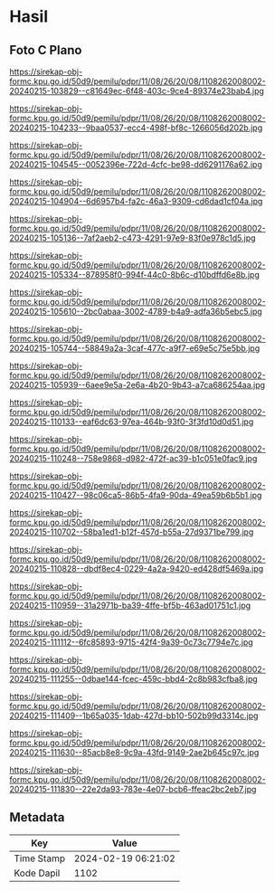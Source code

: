 # Hasil

## Foto C Plano

https://sirekap-obj-formc.kpu.go.id/50d9/pemilu/pdpr/11/08/26/20/08/1108262008002-20240215-103829--c81649ec-6f48-403c-9ce4-89374e23bab4.jpg

https://sirekap-obj-formc.kpu.go.id/50d9/pemilu/pdpr/11/08/26/20/08/1108262008002-20240215-104233--9baa0537-ecc4-498f-bf8c-1266056d202b.jpg

https://sirekap-obj-formc.kpu.go.id/50d9/pemilu/pdpr/11/08/26/20/08/1108262008002-20240215-104545--0052396e-722d-4cfc-be98-dd6291176a62.jpg

https://sirekap-obj-formc.kpu.go.id/50d9/pemilu/pdpr/11/08/26/20/08/1108262008002-20240215-104904--6d6957b4-fa2c-46a3-9309-cd6dad1cf04a.jpg

https://sirekap-obj-formc.kpu.go.id/50d9/pemilu/pdpr/11/08/26/20/08/1108262008002-20240215-105136--7af2aeb2-c473-4291-97e9-83f0e978c1d5.jpg

https://sirekap-obj-formc.kpu.go.id/50d9/pemilu/pdpr/11/08/26/20/08/1108262008002-20240215-105334--878958f0-994f-44c0-8b6c-d10bdffd6e8b.jpg

https://sirekap-obj-formc.kpu.go.id/50d9/pemilu/pdpr/11/08/26/20/08/1108262008002-20240215-105610--2bc0abaa-3002-4789-b4a9-adfa36b5ebc5.jpg

https://sirekap-obj-formc.kpu.go.id/50d9/pemilu/pdpr/11/08/26/20/08/1108262008002-20240215-105744--58849a2a-3caf-477c-a9f7-e69e5c75e5bb.jpg

https://sirekap-obj-formc.kpu.go.id/50d9/pemilu/pdpr/11/08/26/20/08/1108262008002-20240215-105939--6aee9e5a-2e6a-4b20-9b43-a7ca686254aa.jpg

https://sirekap-obj-formc.kpu.go.id/50d9/pemilu/pdpr/11/08/26/20/08/1108262008002-20240215-110133--eaf6dc63-97ea-464b-93f0-3f3fd10d0d51.jpg

https://sirekap-obj-formc.kpu.go.id/50d9/pemilu/pdpr/11/08/26/20/08/1108262008002-20240215-110248--758e9868-d982-472f-ac39-b1c051e0fac9.jpg

https://sirekap-obj-formc.kpu.go.id/50d9/pemilu/pdpr/11/08/26/20/08/1108262008002-20240215-110427--98c06ca5-86b5-4fa9-90da-49ea59b6b5b1.jpg

https://sirekap-obj-formc.kpu.go.id/50d9/pemilu/pdpr/11/08/26/20/08/1108262008002-20240215-110702--58ba1ed1-b12f-457d-b55a-27d9371be799.jpg

https://sirekap-obj-formc.kpu.go.id/50d9/pemilu/pdpr/11/08/26/20/08/1108262008002-20240215-110828--dbdf8ec4-0229-4a2a-9420-ed428df5469a.jpg

https://sirekap-obj-formc.kpu.go.id/50d9/pemilu/pdpr/11/08/26/20/08/1108262008002-20240215-110959--31a2971b-ba39-4ffe-bf5b-463ad01751c1.jpg

https://sirekap-obj-formc.kpu.go.id/50d9/pemilu/pdpr/11/08/26/20/08/1108262008002-20240215-111112--6fc85893-9715-42f4-9a39-0c73c7794e7c.jpg

https://sirekap-obj-formc.kpu.go.id/50d9/pemilu/pdpr/11/08/26/20/08/1108262008002-20240215-111255--0dbae144-fcec-459c-bbd4-2c8b983cfba8.jpg

https://sirekap-obj-formc.kpu.go.id/50d9/pemilu/pdpr/11/08/26/20/08/1108262008002-20240215-111409--1b65a035-1dab-427d-bb10-502b99d3314c.jpg

https://sirekap-obj-formc.kpu.go.id/50d9/pemilu/pdpr/11/08/26/20/08/1108262008002-20240215-111630--85acb8e8-9c9a-43fd-9149-2ae2b645c97c.jpg

https://sirekap-obj-formc.kpu.go.id/50d9/pemilu/pdpr/11/08/26/20/08/1108262008002-20240215-111830--22e2da93-783e-4e07-bcb6-ffeac2bc2eb7.jpg


## Metadata

| Key        | Value               |
| ---------- | ------------------- |
| Time Stamp | 2024-02-19 06:21:02 |
| Kode Dapil | 1102                |



